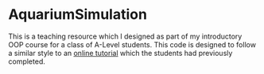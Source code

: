 # AquariumSimulation
This is a teaching resource which I designed as part of my introductory OOP course for a class of A-Level students. This code is designed to follow a similar style to an [online tutorial](https://pythonschool.net/oop/introduction-to-object-oriented-programming/) which the students had previously completed.
